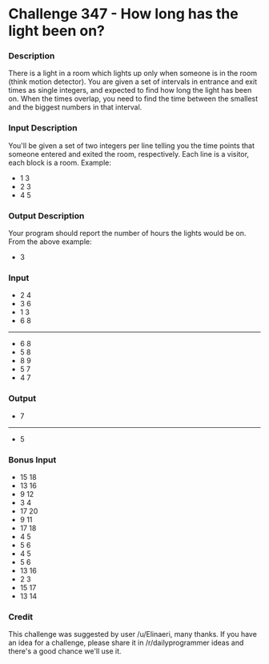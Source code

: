 # Challenge 347 - How long has the light been on?

### Description
There is a light in a room which lights up only when someone is in the room (think motion detector). You are given a set of intervals in entrance and exit times as single integers, and expected to find how long the light has been on. When the times overlap, you need to find the time between the smallest and the biggest numbers in that interval.

### Input Description
You'll be given a set of two integers per line telling you the time points that someone entered and exited the room, respectively. Each line is a visitor, each block is a room. Example:
- 1 3
- 2 3
- 4 5

### Output Description
Your program should report the number of hours the lights would be on. From the above example:

- 3

### Input

 - 2 4  
 - 3 6 
 - 1 3 
 - 6 8
----------
- 6 8
- 5 8
- 8 9
- 5 7
- 4 7

### Output
- 7
----------
- 5

### Bonus Input
- 15 18
- 13 16
- 9 12
- 3 4
- 17 20
- 9 11
- 17 18
- 4 5
- 5 6
- 4 5
- 5 6
- 13 16
- 2 3
- 15 17
- 13 14

### Credit
This challenge was suggested by user /u/Elinaeri, many thanks. If you have an idea for a challenge, please share it in /r/dailyprogrammer ideas and there's a good chance we'll use it.
